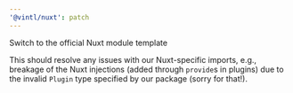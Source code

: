 ```yaml
---
'@vintl/nuxt': patch
---
```


Switch to the official Nuxt module template

This should resolve any issues with our Nuxt-specific imports, e.g., breakage of the Nuxt injections (added through `provide`s in plugins) due to the invalid `Plugin` type specified by our package (sorry for that!).
